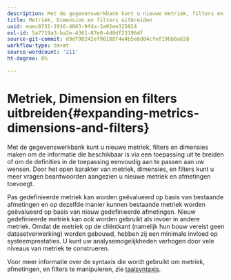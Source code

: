 ```yaml
---
description: Met de gegevenswerkbank kunt u nieuwe metriek, filters en dimensies maken om de informatie die beschikbaar is via een toepassing uit te breiden of om de definities in de toepassing eenvoudig aan te passen aan uw wensen. Door het open karakter van metriek, dimensies, en filters kunt u meer vragen beantwoorden aangezien u nieuwe metriek en afmetingen toevoegt.
title: Metriek, Dimension en filters uitbreiden
uuid: eaec0731-1916-4063-9fda-3a92ee325024
exl-id: 5a7719a3-ba2e-4361-87e0-4d0df23196df
source-git-commit: d9df90242ef96188f4e4b5e6d04cfef196b0a628
workflow-type: tm+mt
source-wordcount: '211'
ht-degree: 0%

---
```


# Metriek, Dimension en filters uitbreiden{#expanding-metrics-dimensions-and-filters}

Met de gegevenswerkbank kunt u nieuwe metriek, filters en dimensies maken om de informatie die beschikbaar is via een toepassing uit te breiden of om de definities in de toepassing eenvoudig aan te passen aan uw wensen. Door het open karakter van metriek, dimensies, en filters kunt u meer vragen beantwoorden aangezien u nieuwe metriek en afmetingen toevoegt.

Pas gedefinieerde metriek kan worden geëvalueerd op basis van bestaande afmetingen en op dezelfde manier kunnen bestaande metriek worden geëvalueerd op basis van nieuw gedefinieerde afmetingen. Nieuw gedefinieerde metriek kan ook worden gebruikt als invoer in andere metriek. Omdat de metriek op de cliëntkant (namelijk hun bouw vereist geen datasetverwerking) worden gebouwd, hebben zij een minimale invloed op systeemprestaties. U kunt uw analysemogelijkheden verhogen door vele niveaus van metriek te construeren.

Voor meer informatie over de syntaxis die wordt gebruikt om metriek, afmetingen, en filters te manipuleren, zie [taalsyntaxis](https://docs.adobe.com/content/help/en/data-workbench/using/client/qry-lang-syntx/c-qry-lang-syntx.html).
